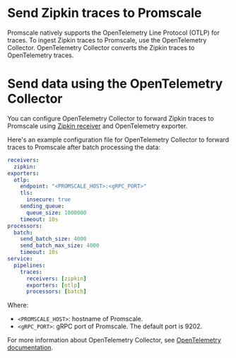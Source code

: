 # Send Zipkin traces to Promscale
Promscale natively supports the OpenTelemetry Line Protocol (OTLP) for 
traces. To ingest Zipkin traces to Promscale, use the OpenTelemetry Collector.
OpenTelemetry Collector converts the Zipkin traces to OpenTelemetry traces.

# Send data using the OpenTelemetry Collector
You can configure OpenTelemetry Collector to forward Zipkin traces to
Promscale using [Zipkin receiver][zipkin-receiver] and OpenTelemetry 
exporter.

Here's an example configuration file for OpenTelemetry Collector to forward
traces to Promscale after batch processing the data:

```yaml
receivers:
  zipkin:
exporters:
  otlp:
    endpoint: "<PROMSCALE_HOST>:<gRPC_PORT>"
    tls:
      insecure: true
    sending_queue:
      queue_size: 1000000
    timeout: 10s
processors:
  batch:
    send_batch_size: 4000
    send_batch_max_size: 4000
    timeout: 10s
service:
  pipelines:
    traces:
      receivers: [zipkin]
      exporters: [otlp]
      processors: [batch]
```

Where: 
* `<PROMSCALE_HOST>`: hostname of Promscale.
* `<gRPC_PORT>`: gRPC port of Promscale. The default port is 9202.

For more information about OpenTelemetry Collector, see [OpenTelemetry
documentation][otelcol-docs].

[otelcol-docs]: https://opentelemetry.io/docs/collector/
[zipkin-receiver]: https://github.com/open-telemetry/opentelemetry-collector-contrib/tree/main/receiver/zipkinreceiver#zipkin-receiver